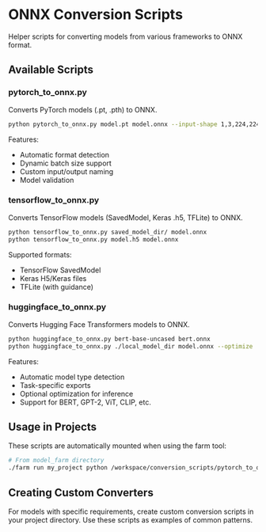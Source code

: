 # ONNX Conversion Scripts

Helper scripts for converting models from various frameworks to ONNX format.

## Available Scripts

### pytorch_to_onnx.py
Converts PyTorch models (.pt, .pth) to ONNX.

```bash
python pytorch_to_onnx.py model.pt model.onnx --input-shape 1,3,224,224
```

Features:
- Automatic format detection
- Dynamic batch size support
- Custom input/output naming
- Model validation

### tensorflow_to_onnx.py
Converts TensorFlow models (SavedModel, Keras .h5, TFLite) to ONNX.

```bash
python tensorflow_to_onnx.py saved_model_dir/ model.onnx
python tensorflow_to_onnx.py model.h5 model.onnx
```

Supported formats:
- TensorFlow SavedModel
- Keras H5/Keras files
- TFLite (with guidance)

### huggingface_to_onnx.py
Converts Hugging Face Transformers models to ONNX.

```bash
python huggingface_to_onnx.py bert-base-uncased bert.onnx
python huggingface_to_onnx.py ./local_model_dir model.onnx --optimize
```

Features:
- Automatic model type detection
- Task-specific exports
- Optional optimization for inference
- Support for BERT, GPT-2, ViT, CLIP, etc.

## Usage in Projects

These scripts are automatically mounted when using the farm tool:

```bash
# From model_farm directory
./farm run my_project python /workspace/conversion_scripts/pytorch_to_onnx.py model.pt model.onnx --input-shape 1,3,224,224
```

## Creating Custom Converters

For models with specific requirements, create custom conversion scripts in your project directory. Use these scripts as examples of common patterns.